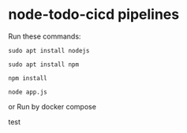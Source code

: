 # node-todo-cicd pipelines

Run these commands:


`sudo apt install nodejs`


`sudo apt install npm`


`npm install`

`node app.js`

or Run by docker compose

test

